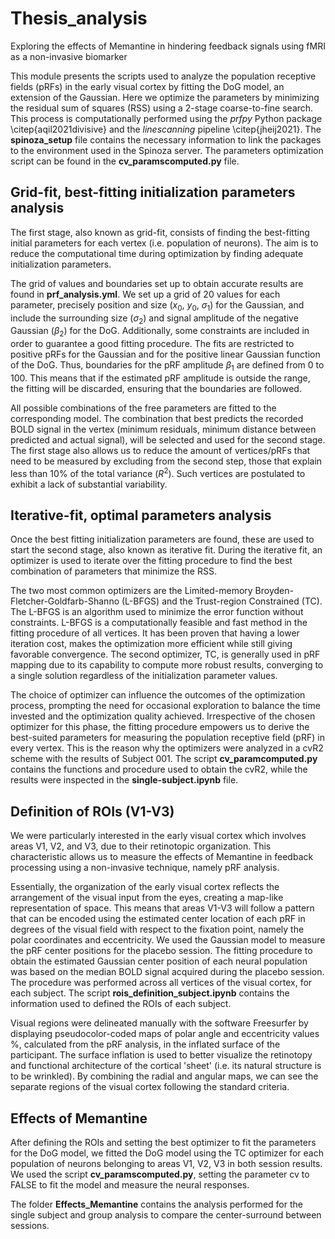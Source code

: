 # Thesis_analysis
Exploring the effects of Memantine in hindering feedback signals using fMRI as a non-invasive biomarker

This module presents the scripts used to analyze the population receptive fields (pRFs) in the early visual cortex by fitting the DoG model, an extension of the Gaussian. Here we optimize the parameters by minimizing the residual sum of squares (RSS) using a 2-stage coarse-to-fine search. 
This process is computationally performed using the *prfpy* Python package \citep{aqil2021divisive} and the *linescanning* pipeline \citep{jheij2021}. The **spinoza_setup** file contains the necessary information to link the packages to the environment used in the Spinoza server. The parameters optimization script can be found in the **cv_paramscomputed.py** file. 

## Grid-fit, best-fitting initialization parameters analysis

The first stage, also known as grid-fit, consists of finding the best-fitting initial parameters for each vertex (i.e. population of neurons). 
The aim is to reduce the computational time during optimization by finding adequate initialization parameters. 

The grid of values and boundaries set up to obtain accurate results are found in **prf_analysis.yml**. We set up a grid of 20 values for each parameter, precisely position and size ($x_0$, $y_0$, $\sigma_1$) for the Gaussian, and include the surrounding size ($\sigma_2$) and signal amplitude of the negative Gaussian ($\beta_2$) for the DoG. Additionally, some constraints are included in order to guarantee a good fitting procedure.
The fits are restricted to positive pRFs for the Gaussian and for the positive linear Gaussian function of the DoG. Thus, boundaries for the pRF amplitude $\beta_1$ are defined from 0 to 100. 
This means that if the estimated pRF amplitude is outside the range, the fitting will be discarded, ensuring that the boundaries are followed.

All possible combinations of the free parameters are fitted to the corresponding model. The combination that best predicts the recorded BOLD signal in the vertex (minimum residuals, minimum distance between predicted and actual signal), will be selected and used for the second stage. 
The first stage also allows us to reduce the amount of vertices/pRFs that need to be measured by excluding from the second step, those that explain less than 10\% of the total variance ($R^2$). Such vertices are postulated to exhibit a lack of substantial variability.

## Iterative-fit, optimal parameters analysis

Once the best fitting initialization parameters are found, these are used to start the second stage, also known as iterative fit.
During the iterative fit, an optimizer is used to iterate over the fitting procedure to find the best combination of parameters that minimize the RSS.

The two most common optimizers are the Limited-memory Broyden-Fletcher-Goldfarb-Shanno (L-BFGS) and the Trust-region Constrained (TC).
The L-BFGS is an algorithm used to minimize the error function without constraints. 
L-BFGS is a computationally feasible and fast method in the fitting procedure of all vertices. It has been proven that having a lower iteration cost, makes the optimization more efficient while still giving favorable convergence. The second optimizer, TC, is generally used in pRF mapping due to its capability to compute more robust results, converging to a single solution regardless of the initialization parameter values.

The choice of optimizer can influence the outcomes of the optimization process, prompting the need for occasional exploration to balance the time invested and the optimization quality achieved. Irrespective of the chosen optimizer for this phase, the fitting procedure empowers us to derive the best-suited parameters for measuring the population receptive field (pRF) in every vertex. This is the reason why the optimizers were analyzed in a cvR2 scheme with the results of Subject 001. The script **cv_paramcomputed.py** contains the functions and procedure used to obtain the cvR2, while the results were inspected in the **single-subject.ipynb** file.

## Definition of ROIs (V1-V3)
We were particularly interested in the early visual cortex which involves areas V1, V2, and V3, due to their retinotopic organization. This characteristic allows us to measure the effects of Memantine in feedback processing using a non-invasive technique, namely pRF analysis.

Essentially, the organization of the early visual cortex reflects the arrangement of the visual input from the eyes, creating a map-like representation of space. This means that areas V1-V3 will follow a pattern that can be encoded using the estimated center location of each pRF in degrees of the visual field with respect to the fixation point, namely the polar coordinates and eccentricity. We used the Gaussian model to measure the pRF center positions for the placebo session. 
The fitting procedure to obtain the estimated Gaussian center position of each neural population was based on the median BOLD signal acquired during the placebo session. The procedure was performed across all vertices of the visual cortex, for each subject. The script **rois_definition_subject.ipynb** contains the information used to defined the ROIs of each subject.

Visual regions were delineated manually with the software Freesurfer by displaying pseudocolor-coded maps of polar angle and eccentricity values %, calculated from the pRF analysis, 
in the inflated surface of the participant. The surface inflation is used to better visualize the retinotopy and functional architecture of the cortical 'sheet' (i.e. its natural structure is to be wrinkled).
By combining the radial and angular maps, we can see the separate regions of the visual cortex following  the standard criteria.

## Effects of Memantine

After defining the ROIs and setting the best optimizer to fit the parameters for the DoG model, we fitted the DoG model using the TC optimizer for each population of neurons belonging to areas V1, V2, V3 in both session results. We used the script **cv_paramscomputed.py**, setting the parameter cv to FALSE to fit the model and measure the neural responses. 

The folder **Effects_Memantine** contains the analysis performed for the single subject and group analysis to compare the center-surround between sessions.
